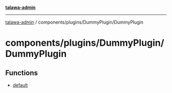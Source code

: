 [**talawa-admin**](../../../../README.md)

***

[talawa-admin](../../../../modules.md) / components/plugins/DummyPlugin/DummyPlugin

# components/plugins/DummyPlugin/DummyPlugin

## Functions

- [default](functions/default.md)
